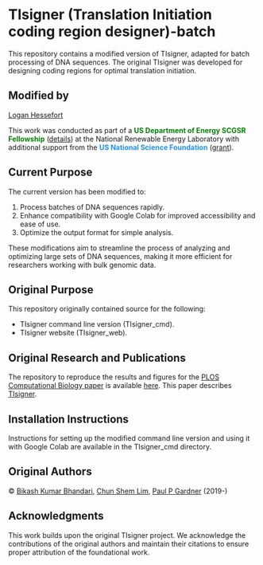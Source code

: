 # TIsigner (Translation Initiation coding region designer)-batch

This repository contains a modified version of TIsigner, adapted for batch processing of DNA sequences. The original TIsigner was developed for designing coding regions for optimal translation initiation.

## Modified by

[Logan Hessefort](https://www.linkedin.com/in/logan-hessefort/)

This work was conducted as part of a <b><font color='green'>US Department of Energy SCGSR Fellowship</font></b> ([details](https://science.osti.gov/wdts/scgsr)) at the National Renewable Energy Laboratory with additional support from the <b><font color='DodgerBlue'>US National Science Foundation</font></b> ([grant](https://www.nsf.gov/awardsearch/showAward?AWD_ID=2132183&HistoricalAwards=false)).

## Current Purpose

The current version has been modified to:
1. Process batches of DNA sequences rapidly.
2. Enhance compatibility with Google Colab for improved accessibility and ease of use.
3. Optimize the output format for simple analysis.

These modifications aim to streamline the process of analyzing and optimizing large sets of DNA sequences, making it more efficient for researchers working with bulk genomic data.

## Original Purpose

This repository originally contained source for the following:
- TIsigner command line version (TIsigner_cmd).
- TIsigner website (TIsigner_web).

## Original Research and Publications

The repository to reproduce the results and figures for the [PLOS Computational Biology paper](https://doi.org/10.1371/journal.pcbi.1009461) is available [here](https://github.com/Gardner-BinfLab/TIsigner_paper_2019). This paper describes [TIsigner](https://tisigner.otago.ac.nz/tisigner).

## Installation Instructions

Instructions for setting up the modified command line version and using it with Google Colab are available in the TIsigner_cmd directory.

## Original Authors

© [Bikash Kumar Bhandari](https://bkb3.github.io), [Chun Shem Lim](https://github.com/lcscs12345), [Paul P Gardner](https://github.com/ppgardne) (2019-)

## Acknowledgments

This work builds upon the original TIsigner project. We acknowledge the contributions of the original authors and maintain their citations to ensure proper attribution of the foundational work.
